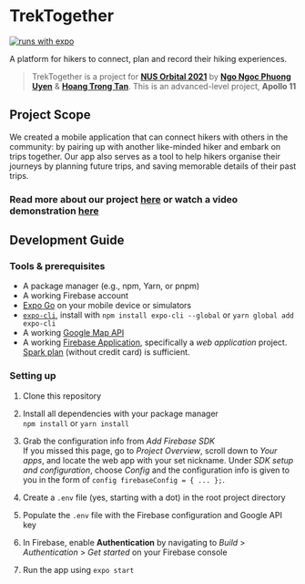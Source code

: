 # TrekTogether

[![runs with expo](https://img.shields.io/badge/Runs%20with%20Expo-4630EB.svg?style=flat&logo=EXPO&labelColor=f3f3f3&logoColor=000)](https://expo.io/@orbital-trektogether/trek-together)

A platform for hikers to connect, plan and record their hiking experiences.
> TrekTogether is a project for **[NUS Orbital 2021](https://orbital.comp.nus.edu.sg)** by **[Ngo Ngoc Phuong Uyen](https://github.com/uyencfi)** &amp; **[Hoang Trong Tan](https://github.com/jushg)**. This is an advanced-level project, **Apollo 11**


## Project Scope

We created a mobile application that can connect hikers with others in the community: by pairing up with another like-minded hiker and embark on trips together. Our app also serves as a tool to help hikers organise their journeys by planning future trips, and saving memorable details of their past trips.

### Read more about our project **[here](https://docs.google.com/document/d/1_d7XOHz21nRQN78oCOiJdRpqmZfpYzikjGE5rDPGCAk/edit?usp=sharing)** or watch a video demonstration **[here](https://www.youtube.com/watch?v=qVXCB2BAv_A)**

## Development Guide
### Tools &amp; prerequisites
- A package manager (e.g., npm, Yarn, or pnpm)
- A working Firebase account
- [Expo Go](https://expo.io/tools#client) on your mobile device or simulators
- [`expo-cli`](https://expo.io/tools#cli), install with `npm install expo-cli --global` or `yarn global add expo-cli`
- A working [Google Map API](https://developers.google.com/maps/documentation/places/web-service/get-api-key/)
- A working [Firebase Application](https://firebase.google.com), specifically a _web application_ project. [Spark plan](https://firebase.google.com/pricing) (without credit card) is sufficient.

### Setting up
1. Clone this repository  

2. Install all dependencies with your package manager  
`npm install` or `yarn install`

3. Grab the configuration info from _Add Firebase SDK_  
If you missed this page, go to _Project Overview_, scroll down to _Your apps_, and locate the web app with your set nickname. Under _SDK setup and configuration_, choose _Config_ and the configuration info is given to you in the form of `config firebaseConfig = { ... };`.

4. Create a `.env` file (yes, starting with a dot) in the root project directory

5. Populate the `.env` file with the Firebase configuration and Google API key

6. In Firebase, enable **Authentication** by navigating to _Build_ > _Authentication_ > _Get started_ on your Firebase console

7. Run the app using `expo start`
